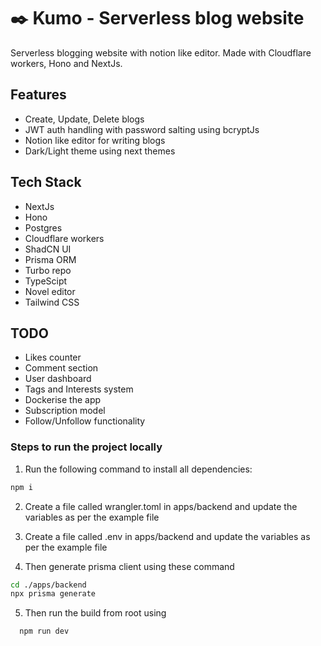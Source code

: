 # ✒️ Kumo - Serverless blog website

Serverless blogging website with notion like editor. Made with Cloudflare workers, Hono and NextJs.

## Features
- Create, Update, Delete blogs
- JWT auth handling with password salting using bcryptJs
- Notion like editor for writing blogs
- Dark/Light theme using next themes

## Tech Stack
- NextJs
- Hono
- Postgres
- Cloudflare workers
- ShadCN UI
- Prisma ORM
- Turbo repo
- TypeScipt
- Novel editor
- Tailwind CSS

## TODO
- Likes counter
- Comment section
- User dashboard
- Tags and Interests system
- Dockerise the app
- Subscription model
- Follow/Unfollow functionality

### Steps to run the project locally

1. Run the following command to install all dependencies:

```sh
npm i
```

2. Create a file called wrangler.toml in apps/backend and update the variables as per the example file

3. Create a file called .env in apps/backend and update the variables as per the example file 

4. Then generate prisma client using these command

```sh
cd ./apps/backend
npx prisma generate
```

5. Then run the build from root using
```sh
  npm run dev
```
